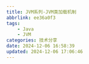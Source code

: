 ```yaml
---
title: JVM系列-JVM类加载机制
abbrlink: ee36a0f3
tags:
    - Java
    - JVM
categories: 技术分享
date: 2024-12-06 16:58:39
updated: 2024-12-06 17:06:46
---
```


